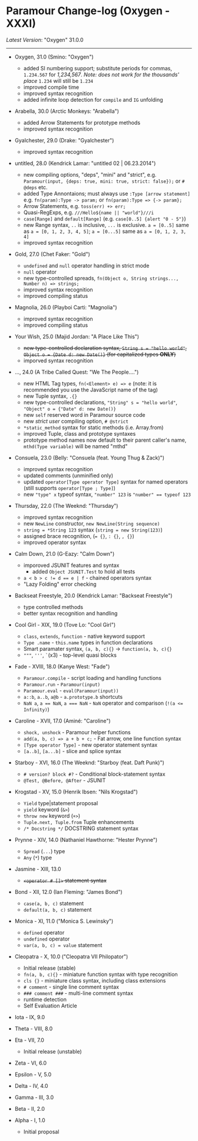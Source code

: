 # Paramour Change-log (Oxygen - XXXI)

_Latest Version_: "Oxygen" 31.0.0

----

- Oxygen, 31.0 (Smino: "Oxygen")
  - added SI numbering support; substitute periods for commas, ```1.234.567``` for _1,234,567_. _Note: does not work for the thousands' place_ ```1.234``` will still be ```1.234```
  - improved compile time
  - improved syntax recognition
  - added infinite loop detection for ```compile``` and ```IG``` unfolding

- Arabella, 30.0 (Arctic Monkeys: "Arabella")
  - added Arrow Statements for prototype methods
  - improved syntax recognition

- Gyalchester, 29.0 (Drake: "Gyalchester")
  - improved syntax recognition

- untitled, 28.0 (Kendrick Lamar: "untitled 02 | 06.23.2014")
  - new compiling options, "deps", "mini" and "strict", e.g. ```Paramour(input, {deps: true, mini: true, strict: false});``` or ```# @deps``` etc.
  - added Type Annontaions; must always use ```:Type [arrow statement]``` e.g. ```fn(param):Type -> param;``` or ```fn(param):Type => {-> param};```
  - Arrow Statements, e.g. ```toss(err) +> err;```
  - Quasi-RegExps, e.g. ```///Hello${name || "world"}///i```
  - ```case[Range]``` and ```default[Range]``` (e.g. ```case[0..5] {alert "0 - 5"}```)
  - new Range syntax, ```..``` is inclusive, ```...``` is exclusive. ```a = [0..5]``` same as ```a = [0, 1, 2, 3, 4, 5]```; ```a = [0...5]``` same as ```a = [0, 1, 2, 3, 4]```
  - improved syntax recognition

- Gold, 27.0 (Chet Faker: "Gold")
  - ```undefined``` and ```null``` operator handling in strict mode
  - ```null``` operator
  - new type-controlled spreads, ```fn(Object o, String strings..., Number n) => strings;```
  - improved syntax recognition
  - improved compiling status

- Magnolia, 26.0 (Playboi Carti: "Magnolia")
  - improved syntax recognition
  - improved compiling status

- Your Wish, 25.0 (Majid Jordan: "A Place Like This")
  - <del>new type-controlled declaration syntax, ```String s = "hello world"```, ```Object o = {Date d: new Date()}``` (for capitalized types __ONLY__)</del>
  - imporved syntax recognition

- ..., 24.0 (A Tribe Called Quest: "We The People....")
  - new HTML Tag types, ```fn(<Element> e) => e``` (note: it is recommended you use the JavaScript name of the tag)
  - new Tuple syntax, ```.{}```
  - new type-controlled declarations, ```"String" s = "hello world"```, ```"Object" o = {"Date" d: new Date()}```
  - new ```self``` reserved word in Paramour source code
  - new _strict user_ compiling option, ```# @strict```
  - ```*static_method``` syntax for static methods (i.e. Array.from)
  - improved Tuple, class and prototype syntaxes
  - prototype method names now default to their parent caller's name, ```mthd(Type variable)``` will be named "mthd"

- Consuela, 23.0 (Belly: "Consuela (feat. Young Thug & Zack)")
  - improved syntax recognition
  - updated comments (unminified only)
  - updated ```operator[Type operator Type]``` syntax for named operators (still supports ```operator[Type ; Type]```)
  - new ```"type" x``` typeof syntax, ```"number" 123``` is ```"number" == typeof 123```

- Thursday, 22.0 (The Weeknd: "Thursday")
  - improved syntax recognition
  - new ```NewLine``` constructor, ```new NewLine(String sequence)```
  - ```string = *String 123``` syntax (```string = new String(123)```)
  - assigned brace recognition, (```= {}```, ```: {}```, ```, {}```)
  - improved operator syntax

- Calm Down, 21.0 (G-Eazy: "Calm Down")
  - imporoved JSUNIT features and syntax
    - added ```Object JSUNIT.Test``` to hold all tests
  - ```a < b > c != d == e | f``` - chained operators syntax
  - "Lazy Folding" error checking

- Backseat Freestyle, 20.0 (Kendrick Lamar: "Backseat Freestyle")
  - type controlled methods
  - better syntax recognition and handling

- Cool Girl - XIX, 19.0 (Tove Lo: "Cool Girl")
  - ```class```, ```extends```, ```function``` - native keyword support
  - ```Type .name``` - ```this.name``` types in function declarations
  - Smart paramater syntax, ```(a, b, c){}``` -> ```function(a, b, c){}```
  - ```"""```, ```'''```, ``` ` ```(x3) - top-level quasi blocks

- Fade - XVIII, 18.0 (Kanye West: "Fade")
  - ```Paramour.compile``` - script loading and handling functions
  - ```Paramour.run``` - ```Paramour(input)```
  - ```Paramour.eval``` - ```eval(Paramour(input))```
  - ```a::b```, ```a..b```, ```a@b``` - ```a.prototype.b``` shortcuts
  - ```NaN a```, ```a == NaN```, ```a === NaN``` - ```NaN``` operator and comparison (```!(a <= Infinity)```)

- Caroline - XVII, 17.0 (Aminé: "Caroline")
  - ```shock, unshock``` - Paramour helper functions
  - ```add(a, b, c) => a + b + c;``` - Fat arrow, one line function syntax
  - ```[Type operator Type]``` - new operator statement syntax
  - ```[a..b]```, ```[a...b]``` - slice and splice syntax

- Starboy - XVI, 16.0 (The Weeknd: "Starboy (feat. Daft Punk)")
  - ```# version? block #?``` - Conditional block-statement syntax
  - ```@Test, @Before, @After``` - JSUNIT

- Krogstad - XV, 15.0 (Henrik Ibsen: "Nils Krogstad")
  - ```Yield``` type|statement proposal
  - ```yield``` keyword (```&>```)
  - ```throw new``` keyword (```+>```)
  - ```Tuple.next, Tuple.from``` Tuple enhancements
  - ```/* Docstring */``` DOCSTRING statement syntax

- Prynne - XIV, 14.0 (Nathaniel Hawthorne: "Hester Prynne")
  - ```Spread``` (```...```) type
  - ```Any``` (```*```) type

- Jasmine - XIII, 13.0
  - <del>```<operator # []>``` statement syntax</del>

- Bond - XII, 12.0 (Ian Fleming: "James Bond")
  - ```case(a, b, c)``` statement
  - ```default(a, b, c)``` statement

- Monica - XI, 11.0 ("Monica S. Lewinsky")
  - ```defined``` operator
  - ```undefined``` operator
  - ```var(a, b, c) = value``` statement

- Cleopatra - X, 10.0 ("Cleopatra VII Philopator")
  - Initial release (stable)
  - ```fn(a, b, c){}``` - miniature function syntax with type recognition
  - ```cls {}``` - miniature class syntax, including class extensions
  - ```# comment``` - single line comment syntax
  - ```### comment ###``` - multi-line comment syntax
  - runtime detection
  - Self Evaluation Article

- Iota - IX, 9.0

- Theta - VIII, 8.0

- Eta - VII, 7.0
  - Initial release (unstable)

- Zeta - VI, 6.0

- Epsilon - V, 5.0

- Delta - IV, 4.0

- Gamma - III, 3.0

- Beta - II, 2.0

- Alpha - I, 1.0
  - Initial proposal
